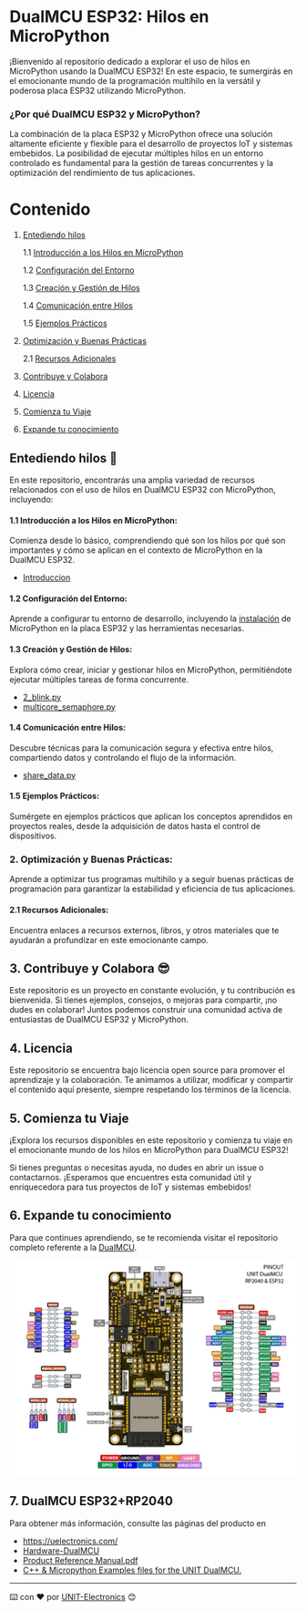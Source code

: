 # DualMCU ESP32: Hilos en MicroPython
¡Bienvenido al repositorio dedicado a explorar el uso de hilos en MicroPython usando la DualMCU ESP32! En este espacio, te sumergirás en el emocionante mundo de la programación multihilo en la versátil y poderosa placa ESP32 utilizando MicroPython.

### ¿Por qué DualMCU ESP32 y MicroPython?
La combinación de la placa ESP32 y MicroPython ofrece una solución altamente eficiente y flexible para el desarrollo de proyectos IoT y sistemas embebidos. La posibilidad de ejecutar múltiples hilos en un entorno controlado es fundamental para la gestión de tareas concurrentes y la optimización del rendimiento de tus aplicaciones.

# Contenido
  
 1. [Entediendo hilos](./README.md#entediendo-hilos-🥸)

    1.1 [Introducción a los Hilos en MicroPython](./README.md#11-introducción-a-los-hilos-en-microPython) 

    1.2 [Configuración del Entorno](./README.md#12-configuración-del-entorno)

    1.3 [Creación y Gestión de Hilos](./README.md#13-creación-y-gestión-de-hilos)

    1.4 [Comunicación entre Hilos](./README.md#14-comunicación-entre-hilos)

    1.5 [Ejemplos Prácticos](./README.md#15-ejemplos-prácticos)

2. [ Optimización y Buenas Prácticas](./README.md#2-optimización-y-buenas-prácticas)


    2.1 [Recursos Adicionales](./README.md#21-recursos-adicionales)

3. [Contribuye y Colabora](./README.md#3-contribuye-y-colabora-😎)

4. [Licencia](./README.md#4-licencia)


5. [Comienza tu Viaje](./README.md#5-comienza-tu-viaje)

6. [Expande tu conocimiento ](./README.md#6-expande-tu-conocimiento)
## Entediendo hilos 🥸
En este repositorio, encontrarás una amplia variedad de recursos relacionados con el uso de hilos en DualMCU ESP32 con MicroPython, incluyendo:

#### 1.1 Introducción a los Hilos en MicroPython:
Comienza desde lo básico, comprendiendo qué son los hilos por qué son importantes y cómo se aplican en el contexto de MicroPython en la DualMCU ESP32.
- [Introduccion](./Docs/introduccion.md) 

#### 1.2 Configuración del Entorno:
Aprende a configurar tu entorno de desarrollo, incluyendo la [instalación](https://github.com/UNIT-Electronics/DualMCU-ESP32-MicroPython) de MicroPython en la placa ESP32 y las herramientas necesarias. 

#### 1.3 Creación y Gestión de Hilos: 
Explora cómo crear, iniciar y gestionar hilos en MicroPython, permitiéndote ejecutar múltiples tareas de forma concurrente.
- [2_blink.py](./Ejemplos/2_blink.py)
- [multicore_semaphore.py](./Ejemplos/multicore.py)

#### 1.4 Comunicación entre Hilos: 
Descubre técnicas para la comunicación segura y efectiva entre hilos, compartiendo datos y controlando el flujo de la información.

- [share_data.py](./Ejemplos/share_data.py)

#### 1.5 Ejemplos Prácticos: 
Sumérgete en ejemplos prácticos que aplican los conceptos aprendidos en proyectos reales, desde la adquisición de datos hasta el control de dispositivos.

### 2. Optimización y Buenas Prácticas: 
Aprende a optimizar tus programas multihilo y a seguir buenas prácticas de programación para garantizar la estabilidad y eficiencia de tus aplicaciones.

#### 2.1 Recursos Adicionales: 

Encuentra enlaces a recursos externos, libros, y otros materiales que te ayudarán a profundizar en este emocionante campo.

## 3. Contribuye y Colabora 😎
Este repositorio es un proyecto en constante evolución, y tu contribución es bienvenida. Si tienes ejemplos, consejos, o mejoras para compartir, ¡no dudes en colaborar! Juntos podemos construir una comunidad activa de entusiastas de DualMCU ESP32 y MicroPython.

## 4. Licencia
Este repositorio se encuentra bajo licencia open source para promover el aprendizaje y la colaboración. Te animamos a utilizar, modificar y compartir el contenido aquí presente, siempre respetando los términos de la licencia.

## 5. Comienza tu Viaje
¡Explora los recursos disponibles en este repositorio y comienza tu viaje en el emocionante mundo de los hilos en MicroPython para DualMCU ESP32! 

Si tienes preguntas o necesitas ayuda, no dudes en abrir un issue o contactarnos. ¡Esperamos que encuentres esta comunidad útil y enriquecedora para tus proyectos de IoT y sistemas embebidos!

## 6. Expande tu conocimiento 

Para que continues aprendiendo, se te recomienda visitar el repositorio completo referente a la [DualMCU](https://github.com/UNIT-Electronics/DualMCU).

![DualMCU](./img/EU0002-DUALMCU%20V3.1.2.jpg)

## 7. DualMCU ESP32+RP2040 

Para obtener más información, consulte las páginas del producto en

* https://uelectronics.com/
* [Hardware-DualMCU](https://github.com/UNIT-Electronics/DualMCU/tree/main/Hardware)
* [Product Reference Manual.pdf](https://github.com/UNIT-Electronics/DualMCU/blob/main/DualMCU(Product%20Reference%20Manual).pdf)
* [C++ & Micropython Examples files for the UNIT DualMCU.](https://github.com/UNIT-Electronics/DualMCU/tree/main/Examples)


---
⌨️ con ❤️ por [UNIT-Electronics](https://github.com/UNIT-Electronics) 😊